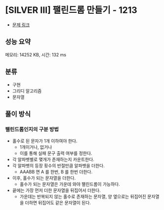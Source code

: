 # [SILVER III] 팰린드롬 만들기 - 1213

- [문제 링크](https://www.acmicpc.net/problem/1213)

## 성능 요약

메모리: 14252 KB, 시간: 132 ms

## 분류

- 구현
- 그리디 알고리즘
- 문자열

## 풀이 방식

### 팰린드롬인지의 구분 방법

- 홀수로 된 문자가 1개 이하여야 한다.
    - 1개이거나, 없거나
    - 이를 통해 실패 문구 출력 여부를 정한다.
- 각 알파벳별로 몇개가 존재하는지 카운트한다.
- 각 알파벳의 등장 횟수의 반절만큼 알파벳을 더한다.
    - AAABB 면 A 를 한번, B 를 한번 더한다.
- 이후, 홀수가 되는 문자열을 더한다.
    - 홀수가 되는 문자열은 가운데 와야 팰린드롬이 가능하다.
- 끝에는 가장 먼저 더한 문자열을 뒤집어서 더한다.
    - 가운데는 반복되지 않는 홀수로 존재하는 문자열, 양 옆으로는 뒤집어진 문자열을 더하면 뒤집어도 같은 문자열이 된다.